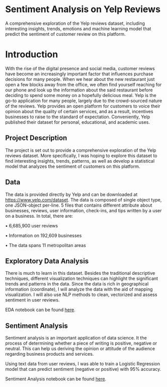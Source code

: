 # Sentiment Analysis on Yelp Reviews
A comprehensive exploration of the Yelp reviews dataset, including interesting insights, trends, emotions and machine learning model that predict the sentiment of customer review on this platform.


# Introduction

With the rise of the digital presence and social media, customer reviews have become an increasingly important factor that influences purchase decisions for many people. When we hear about the new restaurant just open a few blocks away from the office, we often find yourself reaching for our phone and look up the information about the said restaurant before deciding to spend some money on a hopefully delicious meal. Yelp is the go-to application for many people, largely due to the crowd-sourced nature of the reviews. Yelp provides an open platform for customers to voice their opinion about the quality of certain services, and as a result, incentives businesses to raise to the standard of expectation. Conveniently, Yelp published their dataset for personal, educational, and academic uses.

## Project Description
The project is set out to provide a comprehensive exploration of the Yelp reviews dataset. More specifically, I was hoping to explore this dataset to find interesting insights, trends, patterns, as well as develop a statistical model that analyzes the sentiment of customers on this platform.


## Data
The data is provided directly by Yelp and can be downloaded at https://www.yelp.com/dataset. The data is composed of single object type, one JSON-object per-line. 5 files that contains different attribute about businesses, reviews, user information, check-ins, and tips written by a user on a business. In total, there are:

• 6,685,900 user reviews

• Information on 192,609 businesses

• The data spans 11 metropolitan areas

## Exploratory Data Analysis
There is much to learn in this dataset. Besides the traditional descriptive techniques, different visualization techniques can highlight the significant trends and patterns in the data. Since the data is rich in geographical information (coordinate), I will analyze the data with the aid of mapping visualization. I will also use NLP methods to clean, vectorized and assess sentiment in user reviews.

EDA notebook can be found [here]().

## Sentiment Analysis
Sentiment analysis is an important application of data science. It the process of determining whether a piece of writing is positive, negative or neutral. This can help us deriving the opinion or attitude of the audience regarding business products and services. 

Using text data from user reviews, I was able to train a Logistic Regression model that can predict sentiment (negative or positive) with 95% accuracy. 

Sentiment Analysis notebook can be found [here]().
